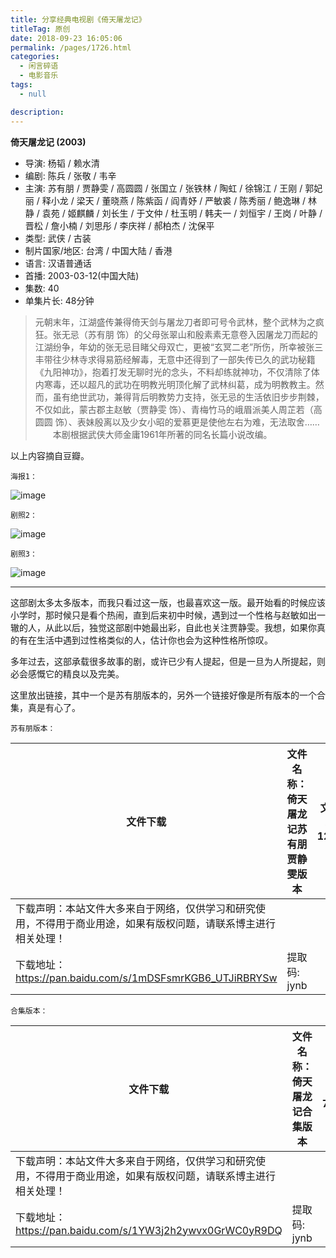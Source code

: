 ```yaml
---
title: 分享经典电视剧《倚天屠龙记》
titleTag: 原创
date: 2018-09-23 16:05:06
permalink: /pages/1726.html
categories: 
  - 闲言碎语
  - 电影音乐
tags: 
  - null

description: 
---
```


**倚天屠龙记 (2003)**

- 导演: 杨韬 / 赖水清
- 编剧: 陈兵 / 张敬 / 韦辛
- 主演: 苏有朋 / 贾静雯 / 高圆圆 / 张国立 / 张铁林 / 陶虹 / 徐锦江 / 王刚 / 郭妃丽 / 释小龙 / 梁天 / 董晓燕 / 陈紫函 / 阎青妤 / 严敏裘 / 陈秀丽 / 鲍逸琳 / 林静 / 袁苑 / 姬麒麟 / 刘长生 / 于文仲 / 杜玉明 / 韩夫一 / 刘恒宇 / 王岗 / 叶静 / 晋松 / 詹小楠 / 刘思彤 / 李庆祥 / 郝柏杰 / 沈保平
- 类型: 武侠 / 古装
- 制片国家/地区: 台湾 / 中国大陆 / 香港
- 语言: 汉语普通话
- 首播: 2003-03-12(中国大陆)
- 集数: 40
- 单集片长: 48分钟

> 元朝末年，江湖盛传兼得倚天剑与屠龙刀者即可号令武林，整个武林为之疯狂。张无忌（苏有朋 饰）的父母张翠山和殷素素无意卷入因屠龙刀而起的江湖纷争，年幼的张无忌目睹父母双亡，更被“玄冥二老”所伤，所幸被张三丰带往少林寺求得易筋经解毒，无意中还得到了一部失传已久的武功秘籍《九阳神功》，抱着打发无聊时光的念头，不料却练就神功，不仅清除了体内寒毒，还以超凡的武功在明教光明顶化解了武林纠葛，成为明教教主。然而，虽有绝世武功，兼得背后明教势力支持，张无忌的生活依旧步步荆棘，不仅如此，蒙古郡主赵敏（贾静雯 饰）、青梅竹马的峨眉派美人周芷若（高圆圆 饰）、表妹殷离以及少女小昭的爱慕更是使他左右为难，无法取舍……
> 　　本剧根据武侠大师金庸1961年所著的同名长篇小说改编。

以上内容摘自豆瓣。

`海报1：`

![image](http://t.eryajf.net/imgs/2021/09/3af22449cbab998b.jpg)

`剧照2：`

![image](http://t.eryajf.net/imgs/2021/09/a9bc1865baefd141.jpg)

`剧照3：`

![image](http://t.eryajf.net/imgs/2021/09/81be55eaa5b794a4.jpg)

------

这部剧太多太多版本，而我只看过这一版，也最喜欢这一版。最开始看的时候应该小学时，那时候只是看个热闹，直到后来初中时候，遇到过一个性格与赵敏如出一辙的人，从此以后，独觉这部剧中她最出彩，自此也关注贾静雯。我想，如果你真的有在生活中遇到过性格类似的人，估计你也会为这种性格所惊叹。

多年过去，这部承载很多故事的剧，或许已少有人提起，但是一旦为人所提起，则必会感慨它的精良以及完美。

这里放出链接，其中一个是苏有朋版本的，另外一个链接好像是所有版本的一个合集，真是有心了。

`苏有朋版本：`

| 文件下载                                                     | 文件名称：倚天屠龙记苏有朋贾静雯版本 | 文件大小：12.52G |
| ------------------------------------------------------------ | ------------------------------------ | ---------------- |
| 下载声明：本站文件大多来自于网络，仅供学习和研究使用，不得用于商业用途，如果有版权问题，请联系博主进行相关处理！ |                                      |                  |
| 下载地址：https://pan.baidu.com/s/1mDSFsmrKGB6_UTJiRBRYSw    | 提取码: jynb                         |                  |

`合集版本：`

| 文件下载                                                     | 文件名称：倚天屠龙记合集版本 | 文件大小：71.19G |
| ------------------------------------------------------------ | ---------------------------- | ---------------- |
| 下载声明：本站文件大多来自于网络，仅供学习和研究使用，不得用于商业用途，如果有版权问题，请联系博主进行相关处理！ |                              |                  |
| 下载地址：https://pan.baidu.com/s/1YW3j2h2ywvx0GrWC0yR9DQ    | 提取码: jynb                 |                  |
